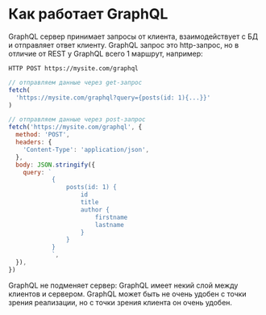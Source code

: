 # Как работает GraphQL

GraphQL сервер принимает запросы от клиента, взаимодействует с БД и отправляет ответ клиенту. GraphQL запрос это http-запрос, но в отличие от REST у GraphQL всего 1 маршрут, например:

```
HTTP POST https://mysite.com/graphql
```

```js
// отправляем данные через get-запрос
fetch(
  'https://mysite.com/graphql?query={posts(id: 1){...}}'
)
```

```js
// отправляем данные через post-запрос
fetch('https://mysite.com/graphql', {
  method: 'POST',
  headers: {
    'Content-Type': 'application/json',
  },
  body: JSON.stringify({
    query: `
            {
                posts(id: 1) {
                    id
                    title
                    author {
                        firstname
                        lastname
                    }
                }
            }
            `,
  }),
})
```

GraphQL не подменяет сервер: GraphQL имеет некий слой между клиентов и сервером. GraphQL может быть не очень удобен с точки зрения реализации, но с точки зрения клиента он очень удобен.
